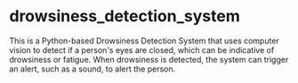 # drowsiness_detection_system
This is a Python-based Drowsiness Detection System that uses computer vision to detect if a person's eyes are closed, which can be indicative of drowsiness or fatigue. When drowsiness is detected, the system can trigger an alert, such as a sound, to alert the person.
